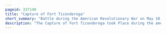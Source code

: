 ```yaml
---
pageid: 337140
title: "Capture of Fort Ticonderoga"
short_summary: "Battle during the American Revolutionary War on May 10, 1775"
description: "The Capture of Fort Ticonderoga took Place during the american revolutionary War on 10 may 1775 when a small Force of green Mountain Boys led by Ethan Allen and Colonel Benedict Arnold surprised and captured the small british Garrison. Cannons and other Armaments at Fort Ticonderoga were later transported to boston by Colonel Henry Knox in the noble Train of Artillery and were used to fortify dorchester Heights and break the Standoff at the Siege of Boston."
---
```

